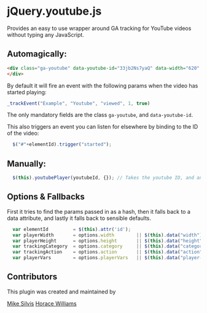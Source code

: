 jQuery.youtube.js
=================

Provides an easy to use wrapper around GA tracking for YouTube videos without typing any JavaScript.

## Automagically:

``` html
<div class="ga-youtube" data-youtube-id="33jb2Ns7yaQ" data-width="620" data-height="349" data-category="Example" data-action="Youtube">
</div>
```

By default it will fire an event with the following params when the video has started playing:

``` javascript
_trackEvent("Example", "Youtube", "viewed", 1, true)
```

The only mandatory fields are the class `ga-youtube`, and `data-youtube-id`.

This also triggers an event you can listen for elsewhere by binding to the ID of the video:

``` javascript
  $("#"+elementId).trigger("started");
```
## Manually:

``` javascript
  $(this).youtubePlayer(youtubeId, {}); // Takes the youtube ID, and an options hash.
```

## Options & Fallbacks

First it tries to find the params passed in as a hash, then it falls back to a data attribute, and lastly it falls back to sensible defaults.
``` javascript
  var elementId         = $(this).attr('id');
  var playerWidth       = options.width        || $(this).data("width")         || '620';
  var playerHeight      = options.height       || $(this).data("height")        || '349';
  var trackingCategory  = options.category     || $(this).data("category")      || 'youtube';
  var trackingAction    = options.action       || $(this).data("action")        || 'youtube';
  var playerVars        = options.playerVars   || $(this).data("player-vars")   || {rel: 0};
```

## Contributors

This plugin was created and maintained by 

[Mike Silvis]("http://mikesilvis.com")
[Horace Williams]("http://twitter.com/worace")
